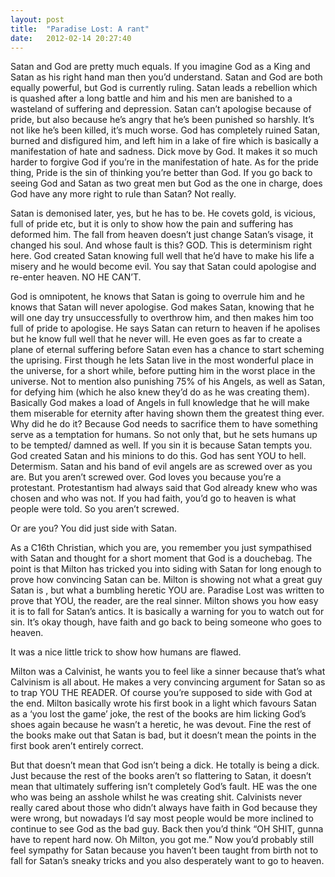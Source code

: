 ```yaml
---
layout: post
title:  "Paradise Lost: A rant"
date:   2012-02-14 20:27:40
---
```



 Satan and God are pretty much equals. If you imagine God as a King and Satan as his right hand man then you’d understand. Satan and God are both equally powerful, but God is currently ruling. Satan leads a rebellion which is quashed after a long battle and him and his men are banished to a wasteland of suffering and depression. Satan can’t apologise because of pride, but also because he’s angry that he’s been punished so harshly. It’s not like he’s been killed, it’s much worse. God has completely ruined Satan, burned and disfigured him, and left him in a lake of fire which is basically a manifestation of hate and sadness. Dick move by God. It makes it so much harder to forgive God if you’re in the manifestation of hate. As for the pride thing, Pride is the sin of thinking you’re better than God. If you go back to seeing God and Satan as two great men but God as the one in charge, does God have any more right to rule than Satan? Not really. 

Satan is demonised later, yes, but he has to be. He covets gold, is vicious, full of pride etc, but it is only to show how the pain and suffering has deformed him. The fall from heaven doesn’t just change Satan’s visage, it changed his soul. And whose fault is this? GOD. This is determinism right here. God created Satan knowing full well that he’d have to make his life a misery and he would become evil. You say that Satan could apologise and re-enter heaven. NO HE CAN’T.

God is omnipotent, he knows that Satan is going to overrule him and he knows that Satan will never apologise. God makes Satan, knowing that he will one day try unsuccessfully to overthrow him, and then makes him too full of pride to apologise.  He says Satan can return to heaven if he apolises but he know full well that he never will. He even goes as far to create a plane of eternal suffering before Satan even has a chance to start scheming the uprising. First though he lets Satan live in the most wonderful place in the universe, for a short while, before putting him in the worst place in the universe. Not to mention also punishing 75% of his Angels, as well as Satan, for defying him (which he also knew they’d do as he was creating them). 
Basically God makes a load of Angels in full knowledge that he will make them miserable for eternity after having shown them the greatest thing ever. Why did he do it? Because God needs to sacrifice them to have something serve as a temptation for humans. So not only that, but he sets humans up to be tempted/ damned as well. If you sin it is because Satan tempts you. God created Satan and his minions to do this. God has sent YOU to hell. Determism. Satan and his band of evil angels are as screwed over as you are.
But you aren’t screwed over. God loves you because you’re a protestant. Protestantism had always said that God already knew who was chosen and who was not. If you had faith, you’d go to heaven is what people were told. So you aren’t screwed.  

 Or are you? You did just side with Satan.

As a C16th Christian, which you are, you remember you just sympathised with Satan and thought for a short moment that God is a douchebag. The point is that Milton has tricked you into siding with Satan for long enough to prove how convincing Satan can be. Milton is showing not what a great guy Satan is , but what a bumbling heretic YOU are. Paradise Lost was written to prove that YOU, the reader, are the real sinner. Milton shows you how easy it is to fall for Satan’s antics. It is basically a warning for you to watch out for sin. It’s okay though, have faith and go back to being someone who goes to heaven. 

It was a nice little trick to show how humans are flawed.

Milton was a Calvinist, he wants you to feel like a sinner because that’s what Calvinism is all about. He makes a very convincing argument for Satan so as to trap YOU THE READER. Of course you’re supposed to  side with God at the end. Milton basically wrote his first book in a light which favours Satan as a ‘you lost the game’ joke, the rest of the books are him licking God’s shoes again because he wasn’t a heretic, he was devout. Fine the rest of the books make out that Satan is bad, but it doesn’t mean the points in the first book aren’t entirely correct.

But that doesn’t mean that God isn’t being a dick. He totally is being a dick. Just because the rest of the books aren’t so flattering to Satan, it doesn’t mean that ultimately suffering isn’t completely God’s fault. HE was the one who was being an asshole whilst he was creating shit. Calvinists never really cared about those who didn’t always have faith in God because they were wrong, but nowadays I’d say most people would be more inclined to continue to see God as the bad guy. Back then you’d think “OH SHIT, gunna have to repent hard now. Oh Milton, you got me.” Now you’d probably still feel sympathy for Satan because you haven’t been taught from birth not to fall for Satan’s sneaky tricks and you also desperately want to go to heaven.